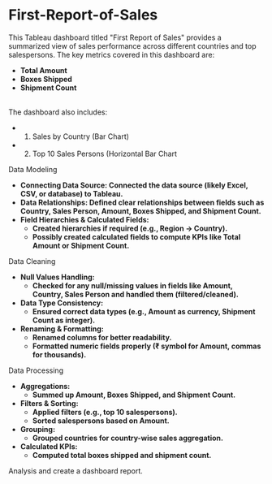 # First-Report-of-Sales

This Tableau dashboard titled "First Report of Sales" provides a summarized view of sales performance across different countries and top salespersons. 
The key metrics covered in this dashboard are:

- **Total Amount**
- **Boxes Shipped**
- **Shipment Count**
<br>
The dashboard also includes:

  - 1. Sales by Country (Bar Chart)
  - 2. Top 10 Sales Persons (Horizontal Bar Chart

 Data Modeling
- **Connecting Data Source: Connected the data source (likely Excel, CSV, or database) to Tableau.**
- **Data Relationships: Defined clear relationships between fields such as Country, Sales Person, Amount, Boxes Shipped, and Shipment Count.**
- **Field Hierarchies & Calculated Fields:**
   - **Created hierarchies if required (e.g., Region → Country).**
   - **Possibly created calculated fields to compute KPIs like Total Amount or Shipment Count.**

Data Cleaning
- **Null Values Handling:**
   - **Checked for any null/missing values in fields like Amount, Country, Sales Person and handled them (filtered/cleaned).**
- **Data Type Consistency:**
   - **Ensured correct data types (e.g., Amount as currency, Shipment Count as integer).**
- **Renaming & Formatting:**
   - **Renamed columns for better readability.**
   - **Formatted numeric fields properly (₹ symbol for Amount, commas for thousands).**

Data Processing
- **Aggregations:**
   - **Summed up Amount, Boxes Shipped, and Shipment Count.**
- **Filters & Sorting:**
   - **Applied filters (e.g., top 10 salespersons).**
   - **Sorted salespersons based on Amount.**
- **Grouping:**
   - **Grouped countries for country-wise sales aggregation.**
- **Calculated KPIs:**
   - **Computed total boxes shipped and shipment count.**


Analysis and create a dashboard report.
